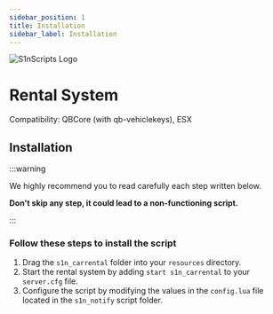 ```yaml
---
sidebar_position: 1
title: Installation
sidebar_label: Installation
---
```


![S1nScripts Logo](https://forum.cfx.re/uploads/default/optimized/4X/7/0/9/709b687ad5121c2682611eae105cc6fcebed4d27_2_1380x776.jpeg)

# Rental System 

Compatibility: QBCore (with qb-vehiclekeys), ESX

## Installation

:::warning

We highly recommend you to read carefully each step written below.

**Don't skip any step, it could lead to a non-functioning script.**

:::

### Follow these steps to install the script

1. Drag the `s1n_carrental` folder into your `resources` directory.
2. Start the rental system by adding `start s1n_carrental` to your `server.cfg` file.
3. Configure the script by modifying the values in the `config.lua` file located in the `s1n_notify` script folder.


